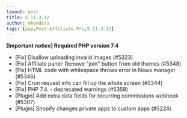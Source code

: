 ```yaml
---
layout: post
title: 5.11.3.12
author: mkendera
tags: [pap,Post Affiliate Pro,5.11.3.12]
---
```


**[Important notice] Required PHP version 7.4**

- [Fix] Disallow uploading invalid images (#5323)
- [Fix] Affiliate panel: Remove "join" button from old themes (#5348)
- [Fix] HTML code with whitespace throws error in News manager (#5346)
- [Fix] Cron request info can fill up the whole screen (#5344)
- [Fix] PHP 7.4. - deprecated warnings (#5359)
- [Plugin] Add extra data fields for recurring commissions webhook (#5307)
- [Plugin] Shopify changes private apps to custom apps (#5224)
